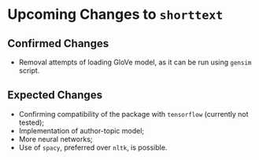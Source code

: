 Upcoming Changes to `shorttext`
===============================

Confirmed Changes
-----------------

* Removal attempts of loading GloVe model, as it can be run using `gensim` script.
 
Expected Changes
----------------

* Confirming compatibility of the package with `tensorflow` (currently not tested);
* Implementation of author-topic model;
* More neural networks;
* Use of `spacy`, preferred over `nltk`, is possible.